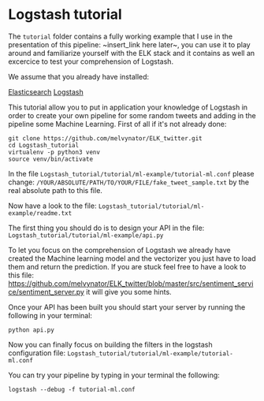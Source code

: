 # Logstash tutorial

The `tutorial` folder contains a fully working example that I use in the presentation of this pipeline: ~insert_link here later~, you can use it to play around and familiarize yourself with the ELK stack and it contains as well an excercice to test your comprehension of Logstash.

We assume that you already have installed:

[Elasticsearch](https://www.elastic.co/guide/en/elasticsearch/reference/current/setup.html)
[Logstash](https://www.elastic.co/guide/en/logstash/current/installing-logstash.html)

This tutorial allow you to put in application your knowledge of Logstash in order to create your own pipeline for some random tweets and adding in the pipeline some Machine Learning. First of all if it's not already done:

    git clone https://github.com/melvynator/ELK_twitter.git
    cd Logstash_tutorial
    virtualenv -p python3 venv
    source venv/bin/activate

In the file `Logstash_tutorial/tutorial/ml-example/tutorial-ml.conf` please change: `/YOUR/ABSOLUTE/PATH/TO/YOUR/FILE/fake_tweet_sample.txt` by the real absolute path to this file.

Now have a look to the file: `Logstash_tutorial/tutorial/ml-example/readme.txt`

The first thing you should do is to design your API in the file: `Logstash_tutorial/tutorial/ml-example/api.py`

To let you focus on the comprehension of Logstash we already have created the Machine learning model and the vectorizer you just have to load them and return the prediction. If you are stuck feel free to have a look to this file: https://github.com/melvynator/ELK_twitter/blob/master/src/sentiment_service/sentiment_server.py it will give you some hints.

Once your API has been built you should start your server by running the following in your terminal:

`python api.py`

Now you can finally focus on building the filters in the logstash configuration file: `Logstash_tutorial/tutorial/ml-example/tutorial-ml.conf`

You can try your pipeline by typing in your terminal the following:

`logstash --debug -f tutorial-ml.conf`
